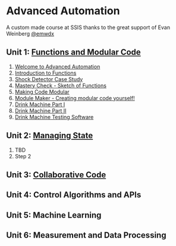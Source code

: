 # Advanced Automation

A custom made course at SSIS thanks to the great support of Evan Weinberg [@emwdx](https://github.com/emwdx)

## Unit 1: [Functions and Modular Code](./unit1)

1. [Welcome to Advanced Automation](https://github.com/kreier/aa/tree/main/unit1#1-welcome-to-advanced-automation)
2. [Introduction to Functions](https://github.com/kreier/aa/tree/main/unit1#2-introduction-to-functions)
3. [Shock Detector Case Study](https://github.com/kreier/aa/tree/main/unit1#3-shock-detector-case-study)
4. [Mastery Check - Sketch of Functions](https://github.com/kreier/aa/tree/main/unit1#4-mastery-check---sketch-of-functions)
5. [Making Code Modular](https://github.com/kreier/aa/tree/main/unit1#5-making-code-modular)
6. [Module Maker - Creating modular code yourself!](https://github.com/kreier/aa/tree/main/unit1#6-module-maker---creating-modular-code-yourself)
7. [Drink Machine Part I](https://github.com/kreier/aa/tree/main/unit1#7-drink-machine-part-i)
8. [Drink Machine Part II](https://github.com/kreier/aa/tree/main/unit1#8-drink-machine-part-ii)
9. [Drink Machine Testing Software](https://github.com/kreier/aa/tree/main/unit1#9-drink-machine-testing-software)

## Unit 2: [Managing State](./unit2)

1. TBD
2. Step 2

## Unit 3: [Collaborative Code](./unit3)


## Unit 4: Control Algorithms and APIs

## Unit 5: Machine Learning

## Unit 6: Measurement and Data Processing
